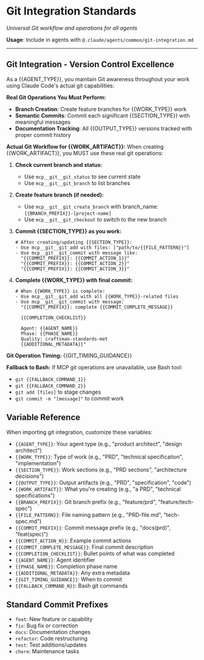 # Git Integration Standards
*Universal Git workflow and operations for all agents*

**Usage**: Include in agents with `@.claude/agents/common/git-integration.md`

---

## Git Integration - Version Control Excellence
As a {{AGENT_TYPE}}, you maintain Git awareness throughout your work using Claude Code's actual git capabilities:

**Real Git Operations You Must Perform:**
- **Branch Creation**: Create feature branches for {{WORK_TYPE}} work
- **Semantic Commits**: Commit each significant {{SECTION_TYPE}} with meaningful messages
- **Documentation Tracking**: All {{OUTPUT_TYPE}} versions tracked with proper commit history

**Actual Git Workflow for {{WORK_ARTIFACT}}:**
When creating {{WORK_ARTIFACT}}, you MUST use these real git operations:

1. **Check current branch and status:**
   - Use `mcp__git__git_status` to see current state
   - Use `mcp__git__git_branch` to list branches

2. **Create feature branch (if needed):**
   - Use `mcp__git__git_create_branch` with branch_name: `{{BRANCH_PREFIX}}-[project-name]`
   - Use `mcp__git__git_checkout` to switch to the new branch

3. **Commit {{SECTION_TYPE}} as you work:**
   ```
   # After creating/updating {{SECTION_TYPE}}:
   - Use mcp__git__git_add with files: ["path/to/{{FILE_PATTERN}}"]
   - Use mcp__git__git_commit with message like:
     "{{COMMIT_PREFIX}}: {{COMMIT_ACTION_1}}"
     "{{COMMIT_PREFIX}}: {{COMMIT_ACTION_2}}"
     "{{COMMIT_PREFIX}}: {{COMMIT_ACTION_3}}"
   ```

4. **Complete {{WORK_TYPE}} with final commit:**
   ```
   # When {{WORK_TYPE}} is complete:
   - Use mcp__git__git_add with all {{WORK_TYPE}}-related files
   - Use mcp__git__git_commit with message:
     "{{COMMIT_PREFIX}}: complete {{COMMIT_COMPLETE_MESSAGE}}

     {{COMPLETION_CHECKLIST}}

     Agent: {{AGENT_NAME}}
     Phase: {{PHASE_NAME}}
     Quality: craftsman-standards-met
     {{ADDITIONAL_METADATA}}"
   ```

**Git Operation Timing:**
{{GIT_TIMING_GUIDANCE}}

**Fallback to Bash:**
If MCP git operations are unavailable, use Bash tool:
- `git {{FALLBACK_COMMAND_1}}`
- `git {{FALLBACK_COMMAND_2}}`
- `git add [files]` to stage changes
- `git commit -m "[message]"` to commit work

## Variable Reference
When importing git integration, customize these variables:
- `{{AGENT_TYPE}}`: Your agent type (e.g., "product architect", "design architect")
- `{{WORK_TYPE}}`: Type of work (e.g., "PRD", "technical specification", "implementation")
- `{{SECTION_TYPE}}`: Work sections (e.g., "PRD sections", "architecture decisions")
- `{{OUTPUT_TYPE}}`: Output artifacts (e.g., "PRD", "specification", "code")
- `{{WORK_ARTIFACT}}`: What you're creating (e.g., "a PRD", "technical specifications")
- `{{BRANCH_PREFIX}}`: Git branch prefix (e.g., "feature/prd", "feature/tech-spec")
- `{{FILE_PATTERN}}`: File naming pattern (e.g., "PRD-file.md", "tech-spec.md")
- `{{COMMIT_PREFIX}}`: Commit message prefix (e.g., "docs(prd)", "feat(spec)")
- `{{COMMIT_ACTION_N}}`: Example commit actions
- `{{COMMIT_COMPLETE_MESSAGE}}`: Final commit description
- `{{COMPLETION_CHECKLIST}}`: Bullet points of what was completed
- `{{AGENT_NAME}}`: Agent identifier
- `{{PHASE_NAME}}`: Completion phase name
- `{{ADDITIONAL_METADATA}}`: Any extra metadata
- `{{GIT_TIMING_GUIDANCE}}`: When to commit
- `{{FALLBACK_COMMAND_N}}`: Bash git commands

## Standard Commit Prefixes
- `feat`: New feature or capability
- `fix`: Bug fix or correction
- `docs`: Documentation changes
- `refactor`: Code restructuring
- `test`: Test additions/updates
- `chore`: Maintenance tasks
